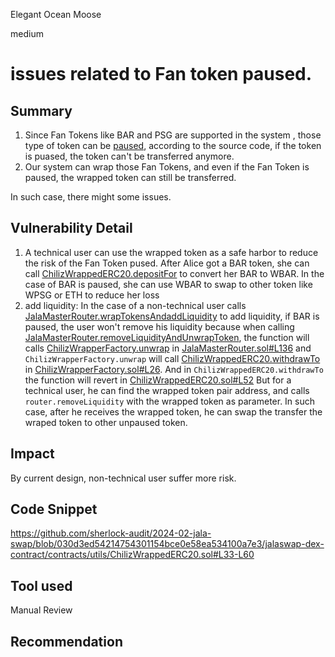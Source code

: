 Elegant Ocean Moose

medium

# issues related to Fan token paused.

## Summary
1. Since Fan Tokens like BAR and PSG are supported in the system , those type of token can be [paused](https://scan.chiliz.com/token/0xFD3C73b3B09D418841dd6Aff341b2d6e3abA433b/write-proxy), according to the source code, if the token is puased, the token can't be transferred anymore.
2. Our system can wrap those Fan Tokens, and even if the Fan Token is paused, the wrapped token can still be transferred.

In such case, there might some issues.

## Vulnerability Detail
1. A technical user can use the wrapped token as a safe harbor to reduce the risk of the Fan Token pused.
    After Alice got a BAR token, she can call [ChilizWrappedERC20.depositFor](https://github.com/sherlock-audit/2024-02-jala-swap/blob/030d3ed54214754301154bce0e58ea534100a7e3/jalaswap-dex-contract/contracts/utils/ChilizWrappedERC20.sol#L32-L43) to convert her BAR to WBAR. In the case of BAR is paused, she can use WBAR to swap to other token like WPSG or ETH to reduce her loss
2. add liquidity:
In the case of a non-technical user calls [JalaMasterRouter.wrapTokensAndaddLiquidity](https://github.com/sherlock-audit/2024-02-jala-swap/blob/030d3ed54214754301154bce0e58ea534100a7e3/jalaswap-dex-contract/contracts/JalaMasterRouter.sol#L32-L69) to add liquidity, if BAR is paused, the user won't remove his liquidity because when calling [JalaMasterRouter.removeLiquidityAndUnwrapToken](https://github.com/sherlock-audit/2024-02-jala-swap/blob/030d3ed54214754301154bce0e58ea534100a7e3/jalaswap-dex-contract/contracts/JalaMasterRouter.sol#L100-L149), the function will calls [ChilizWrapperFactory.unwrap](https://github.com/sherlock-audit/2024-02-jala-swap/blob/030d3ed54214754301154bce0e58ea534100a7e3/jalaswap-dex-contract/contracts/utils/ChilizWrapperFactory.sol#L24-L27) in [JalaMasterRouter.sol#L136](https://github.com/sherlock-audit/2024-02-jala-swap/blob/030d3ed54214754301154bce0e58ea534100a7e3/jalaswap-dex-contract/contracts/JalaMasterRouter.sol#L136) and `ChilizWrapperFactory.unwrap` will call [ChilizWrappedERC20.withdrawTo](https://github.com/sherlock-audit/2024-02-jala-swap/blob/030d3ed54214754301154bce0e58ea534100a7e3/jalaswap-dex-contract/contracts/utils/ChilizWrappedERC20.sol#L45-L60) in [ChilizWrapperFactory.sol#L26](https://github.com/sherlock-audit/2024-02-jala-swap/blob/030d3ed54214754301154bce0e58ea534100a7e3/jalaswap-dex-contract/contracts/utils/ChilizWrapperFactory.sol#L26). And in `ChilizWrappedERC20.withdrawTo` the function will revert in [ChilizWrappedERC20.sol#L52](https://github.com/sherlock-audit/2024-02-jala-swap/blob/030d3ed54214754301154bce0e58ea534100a7e3/jalaswap-dex-contract/contracts/utils/ChilizWrappedERC20.sol#L52)
    But for a technical user, he can find the wrapped token pair address, and calls `router.removeLiquidity` with the wrapped token as parameter. In such case, after he receives the wrapped token, he can swap the transfer the wraped token to other unpaused token.

## Impact
By current design, non-technical user suffer more risk.

## Code Snippet
https://github.com/sherlock-audit/2024-02-jala-swap/blob/030d3ed54214754301154bce0e58ea534100a7e3/jalaswap-dex-contract/contracts/utils/ChilizWrappedERC20.sol#L33-L60

## Tool used

Manual Review

## Recommendation
